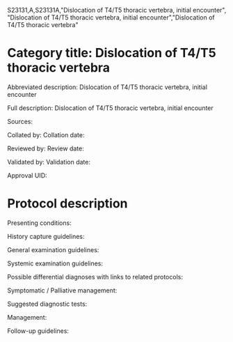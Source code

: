 S23131,A,S23131A,"Dislocation of T4/T5 thoracic vertebra, initial encounter", "Dislocation of T4/T5 thoracic vertebra, initial encounter","Dislocation of T4/T5 thoracic vertebra"
# Category title: Dislocation of T4/T5 thoracic vertebra

Abbreviated description: Dislocation of T4/T5 thoracic vertebra, initial encounter

Full description: Dislocation of T4/T5 thoracic vertebra, initial encounter

Sources:

Collated by:
Collation date:

Reviewed by:
Review date:

Validated by:
Validation date:

Approval UID:

# Protocol description

Presenting conditions:

History capture guidelines:

General examination guidelines:

Systemic examination guidelines:

Possible differential diagnoses with links to related protocols:

Symptomatic / Palliative management:

Suggested diagnostic tests:

Management:

Follow-up guidelines:
